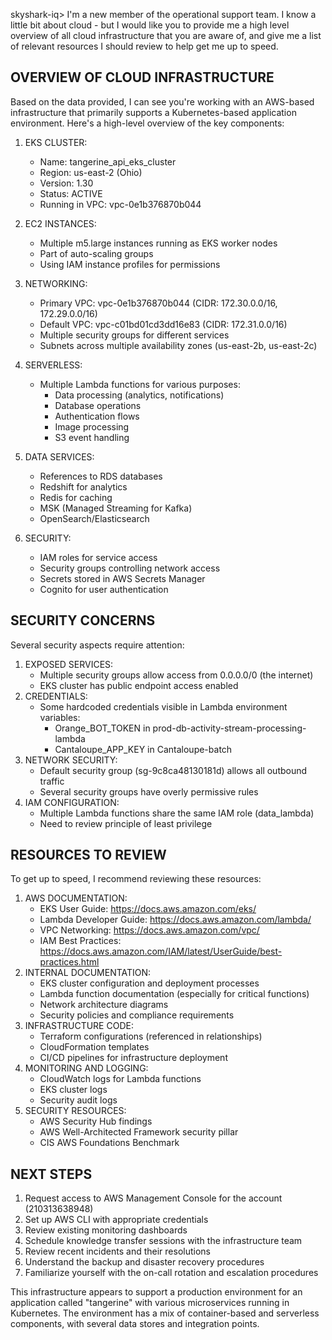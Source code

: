 skyshark-iq> I'm a new member of the operational support team. I know a little bit about cloud - but I would like you to provide me a high level overview of all cloud infrastructure that you are aware of, and give me a list of relevant resources I should review to help get me up to speed.

## OVERVIEW OF CLOUD INFRASTRUCTURE

Based on the data provided, I can see you're working with an AWS-based infrastructure that primarily supports a Kubernetes-based application environment. Here's a high-level overview of the key components:

1. EKS CLUSTER:
   - Name: tangerine_api_eks_cluster
   - Region: us-east-2 (Ohio)
   - Version: 1.30
   - Status: ACTIVE
   - Running in VPC: vpc-0e1b376870b044

2. EC2 INSTANCES:
   - Multiple m5.large instances running as EKS worker nodes
   - Part of auto-scaling groups
   - Using IAM instance profiles for permissions

3. NETWORKING:
   - Primary VPC: vpc-0e1b376870b044 (CIDR: 172.30.0.0/16, 172.29.0.0/16)
   - Default VPC: vpc-c01bd01cd3dd16e83 (CIDR: 172.31.0.0/16)
   - Multiple security groups for different services
   - Subnets across multiple availability zones (us-east-2b, us-east-2c)

4. SERVERLESS:
   - Multiple Lambda functions for various purposes:
     * Data processing (analytics, notifications)
     * Database operations
     * Authentication flows
     * Image processing
     * S3 event handling

5. DATA SERVICES:
   - References to RDS databases
   - Redshift for analytics
   - Redis for caching
   - MSK (Managed Streaming for Kafka)
   - OpenSearch/Elasticsearch

6. SECURITY:
   - IAM roles for service access
   - Security groups controlling network access
   - Secrets stored in AWS Secrets Manager
   - Cognito for user authentication

## SECURITY CONCERNS

Several security aspects require attention:

1. EXPOSED SERVICES:
   - Multiple security groups allow access from 0.0.0.0/0 (the internet)
   - EKS cluster has public endpoint access enabled
2. CREDENTIALS:
   - Some hardcoded credentials visible in Lambda environment variables:
     * Orange_BOT_TOKEN in prod-db-activity-stream-processing-lambda
     * Cantaloupe_APP_KEY in Cantaloupe-batch
3. NETWORK SECURITY:
   - Default security group (sg-9c8ca48130181d) allows all outbound traffic
   - Several security groups have overly permissive rules
4. IAM CONFIGURATION:
   - Multiple Lambda functions share the same IAM role (data_lambda)
   - Need to review principle of least privilege

## RESOURCES TO REVIEW

To get up to speed, I recommend reviewing these resources:

1. AWS DOCUMENTATION:
   - EKS User Guide: https://docs.aws.amazon.com/eks/
   - Lambda Developer Guide: https://docs.aws.amazon.com/lambda/
   - VPC Networking: https://docs.aws.amazon.com/vpc/
   - IAM Best Practices: https://docs.aws.amazon.com/IAM/latest/UserGuide/best-practices.html
2. INTERNAL DOCUMENTATION:
   - EKS cluster configuration and deployment processes
   - Lambda function documentation (especially for critical functions)
   - Network architecture diagrams
   - Security policies and compliance requirements
3. INFRASTRUCTURE CODE:
   - Terraform configurations (referenced in relationships)
   - CloudFormation templates
   - CI/CD pipelines for infrastructure deployment
4. MONITORING AND LOGGING:
   - CloudWatch logs for Lambda functions
   - EKS cluster logs
   - Security audit logs
5. SECURITY RESOURCES:
   - AWS Security Hub findings
   - AWS Well-Architected Framework security pillar
   - CIS AWS Foundations Benchmark

## NEXT STEPS

1. Request access to AWS Management Console for the account (210313638948)
2. Set up AWS CLI with appropriate credentials
3. Review existing monitoring dashboards
4. Schedule knowledge transfer sessions with the infrastructure team
5. Review recent incidents and their resolutions
6. Understand the backup and disaster recovery procedures
7. Familiarize yourself with the on-call rotation and escalation procedures

This infrastructure appears to support a production environment for an application called "tangerine" with various microservices running in Kubernetes. The environment has a mix of container-based and serverless components, with several data stores and integration points.

